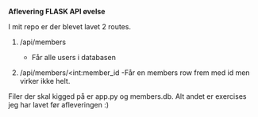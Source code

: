 **Aflevering FLASK API øvelse**

I mit repo er der blevet lavet 2 routes. 
  1. /api/members
     - Får alle users i databasen
    
  2. /api/members/<int:member_id
     -Får en members row frem med id men virker ikke helt.

Filer der skal kigged på er app.py og members.db. Alt andet er exercises jeg har lavet før afleveringen :)
